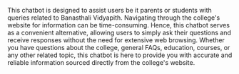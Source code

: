 This chatbot is designed to assist users be it parents or students with queries related to Banasthali Vidyapith. Navigating through the college's website for information can be time-consuming. Hence, this chatbot serves as a convenient alternative, allowing users to simply ask their questions and receive responses without the need for extensive web browsing. Whether you have questions about the college, general FAQs, education, courses, or any other related topic, this chatbot is here to provide you with accurate and reliable information sourced directly from the college's website.

